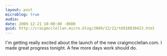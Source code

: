 ```yaml
---
layout: post
microblog: true
audio: 
date: 2009-12-21 18:00:00 -0600
guid: http://craigmcclellan.micro.blog/2009/12/22/t6918030413.html
---
```

I'm getting really excited about the launch of the new craigmcclellan.com. I made great progress tonight.  A few more days work should do.
